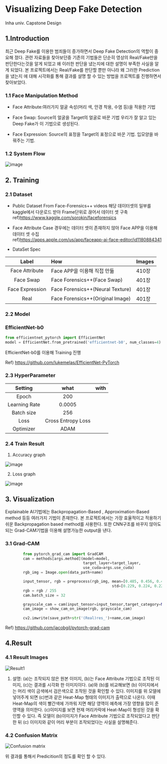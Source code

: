Visualizing Deep Fake Detection
===================================

Inha univ. Capstone Design      


## 1.Introduction
최근 Deep Fake를 이용한 범죄들이 증가하면서  Deep Fake Detection의 역할이 중요해 졌다. 
관련 자료들을 찾아보던중 기존의 기법들은 단순히 영상의 Real/Fake만을 판단한다는것을 알게
되었고 왜 이러한 판단을 냈는지에 대한 설명이 부족한 사실을 알게 되었다.
본 프로젝트에서는 Real/Fake를 판단할 뿐만 아니라 왜 그러한 Prediction을 냈는지
에 대해 시각화를 통해 결과를 설명 할 수 있는 방법을 프로젝트를 진행하면서 찾아보았다.





### 1.1 Face Manipulation Method
+ Face Attribute:여러가지 얼굴 속성(머리 색, 안경 착용, 수염 등)을 적용한 기법

+ Face Swap: Source의 얼굴을 Target의 얼굴로 바꾼 기법 우리가 잘 알고 있는 Deep Fake가 이 기법으로 생성된다.
+ Face Expression: Source의 표정을 Target의 표정으로 바꾼 기법. 입모양을 바꿔주는 기법.

### 1.2 System Flow

![image](https://user-images.githubusercontent.com/55542020/125224617-eb308080-e308-11eb-9921-748fbcfe894f.png)


## 2. Training

### 2.1 Dataset

- Public Dataset From Face-Forensics++ videos  해당 데이터셋의 일부를 kaggle에서 다운로드 받아 Frame단위로 끊어서 데이터 셋 구축<br/> 
  ref)https://www.kaggle.com/sorokin/faceforensics
  
  

   

- Face Attribute Case 경우에는 데이터 셋이 존재하지 않아 Face APP을 이용해 데이터 셋 수집<br/>
ref)https://apps.apple.com/us/app/faceapp-ai-face-editor/id1180884341
  


- DataSet Spec

|Label|How|Images|
|:-------:|:----|-----|
|Face Attribute| Face APP을 이용해 직접 만듦 |410장|
|Face Swap| Face Forensics++(Face Swap) |401장|
|Face Expression|Face Forensics++(Neural Texture) |401장|
|Real|Face Forensics++(Original Image) |401장|


### 2.2 Model

### EfficientNet-b0

```python
from efficientnet_pytorch import EfficientNet
model = EfficientNet.from_pretrained('efficientnet-b0', num_classes=4) #4 class Classification

```
EfficientNet-b0를 이용해 Training 진행

Ref)  https://github.com/lukemelas/EfficientNet-PyTorch

###  2.3 HyperParameter

| Setting | what | with |
|:------:|:------:|------|
|Epoch|200||
|Learning Rate|0.0005||
|Batch size|256||
|Loss| Cross Entropy Loss||
|Optimizer|ADAM||


###  2.4 Train Result
1. Accuracy graph


![image](https://user-images.githubusercontent.com/55542020/125224773-25018700-e309-11eb-8831-db2444a9b7b8.png)


2. Loss graph

![image](https://user-images.githubusercontent.com/55542020/125224778-2763e100-e309-11eb-9222-f91cfadf78b4.png)


##  3. Visualization
Explainable AI기법에는 Backpropagation-Based , Approximation-Based method 등등 여러가지 기법이 
존재한다. 본 프로젝트에서는 가장 효율적이고 적용하기 쉬운 Backpropagation based method를 사용한다.
또한 CNN구조를 바꾸지 않아도 되는 Grad-CAM기법을 이용해 설명가능한 output을 낸다.
### 3.1 Grad-CAM
```python
        from pytorch_grad_cam import GradCAM
        cam = methods[args.method](model=model,
                                   target_layer=target_layer,
                                   use_cuda=args.use_cuda)
        rgb_img = Image.open(data_path+name)

        input_tensor, rgb = preprocess(rgb_img, mean=[0.485, 0.456, 0.406],
                                                std=[0.229, 0.224, 0.225])  
        rgb = rgb / 255
        cam.batch_size = 32

        grayscale_cam = cam(input_tensor=input_tensor,target_category=None)
        cam_image = show_cam_on_image(rgb, grayscale_cam)
    
        cv2.imwrite(save_path+str('(Real)res_')+name,cam_image)

```
Ref) https://github.com/jacobgil/pytorch-grad-cam



## 4.Result
### 4.1 Result Images
![Result1](https://user-images.githubusercontent.com/55542020/123218381-a0d89280-d506-11eb-91a5-6e3b64a0306d.png)

1. 설명: (a)는 조작되지 않은 원본 이미지, (b)는 Face Attribute 기법으로 조작된 이미지, (c)는 결과를 시각화 한 이미지이다. (a)와 (b)를 비교해보면 (b)
이미지에서는 머리 색이 금색에서 검은색으로 조작된 것을 확인할 수 있다. 이미지를 위 모델에 넣어주게 되면 (c)번과 같은 Heat-Map 형태의
이미지가 출력으로 나온다. 이때 Heat-Map의 색이 빨간색에 가까워 지면 해당 영역이 예측에 가장 영향을 많이 준 영역을 의미한다.
(c)이미지를 보면 현재 머리카락에 Heat-Map이 형성된 것을 확인할 수 있다. 즉 모델이 (b)이미지가 Face Attribute 기법으로
조작되었다고 판단한 뒤 (c)  이미지와 같이 머리 부분이 조작되었다는 사실을 설명해준다.

### 4.2 Confusion Matrix
![Confusion matrix](https://user-images.githubusercontent.com/55542020/123218132-50613500-d506-11eb-80aa-994b33c85e29.png)


위 결과를 통해서 Predicition의 정도를 확인 할 수 있다.



